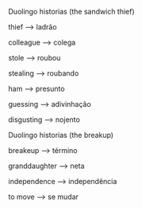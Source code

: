 <p>Duolingo historias (the sandwich thief)</p>
<p>thief --> ladrão</p>
<p>colleague --> colega</p>
<p>stole --> roubou</p>
<p>stealing --> roubando</p>
<p>ham --> presunto</p>
<p>guessing --> adivinhação</p>
<p>disgusting --> nojento</p>

<p>Duolingo historias (the breakup)</p>
<p>breakeup --> término</p>
<p>granddaughter --> neta</p>
<p>independence --> independência</p>
<p>to move --> se mudar</p>
